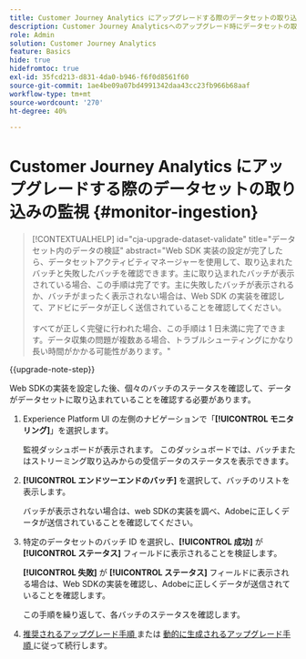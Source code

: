 ```yaml
---
title: Customer Journey Analytics にアップグレードする際のデータセットの取り込みの監視
description: Customer Journey Analyticsへのアップグレード時にデータセットの取り込みを監視する方法を説明します
role: Admin
solution: Customer Journey Analytics
feature: Basics
hide: true
hidefromtoc: true
exl-id: 35fcd213-d831-4da0-b946-f6f0d8561f60
source-git-commit: 1ae4be09a07bd4991342daa43cc23fb966b68aaf
workflow-type: tm+mt
source-wordcount: '270'
ht-degree: 40%

---
```


# Customer Journey Analytics にアップグレードする際のデータセットの取り込みの監視 {#monitor-ingestion}

<!-- markdownlint-disable MD034 -->

>[!CONTEXTUALHELP]
>id="cja-upgrade-dataset-validate"
>title="データセット内のデータの検証"
>abstract="Web SDK 実装の設定が完了したら、データセットアクティビティマネージャーを使用して、取り込まれたバッチと失敗したバッチを確認できます。主に取り込まれたバッチが表示されている場合、この手順は完了です。主に失敗したバッチが表示されるか、バッチがまったく表示されない場合は、Web SDK の実装を確認して、アドビにデータが正しく送信されていることを確認してください。<br><br>すべてが正しく完璧に行われた場合、この手順は 1 日未満に完了できます。データ収集の問題が複数ある場合、トラブルシューティングにかなり長い時間がかかる可能性があります。"

<!-- markdownlint-enable MD034 -->

{{upgrade-note-step}}

<!-- Should we single source this instead of duplicate it? The following steps were copied from: /help/data-ingestion/aepwebsdk.md-->

Web SDKの実装を設定した後、個々のバッチのステータスを確認して、データがデータセットに取り込まれていることを確認する必要があります。

1. Experience Platform UI の左側のナビゲーションで「**[!UICONTROL モニタリング]**」を選択します。

   監視ダッシュボードが表示されます。 このダッシュボードでは、バッチまたはストリーミング取り込みからの受信データのステータスを表示できます。

   <!-- insert screenshot -->

1. **[!UICONTROL エンドツーエンドのバッチ]** を選択して、バッチのリストを表示します。

   バッチが表示されない場合は、web SDKの実装を調べ、Adobeに正しくデータが送信されていることを確認してください。

   <!-- insert screenshot -->

1. 特定のデータセットのバッチ ID を選択し、**[!UICONTROL 成功]** が **[!UICONTROL ステータス]** フィールドに表示されることを検証します。

   **[!UICONTROL 失敗]** が **[!UICONTROL ステータス]** フィールドに表示される場合は、Web SDKの実装を確認し、Adobeに正しくデータが送信されていることを確認します。

   この手順を繰り返して、各バッチのステータスを確認します。

1. [ 推奨されるアップグレード手順 ](/help/getting-started/cja-upgrade/cja-upgrade-recommendations.md#recommended-upgrade-steps-for-most-organizations) または [ 動的に生成されるアップグレード手順 ](https://gigazelle.github.io/cja-ttv/) に従って続行します。

